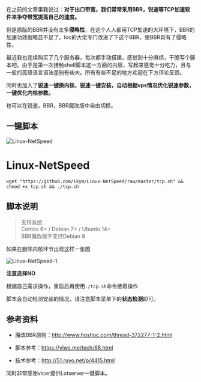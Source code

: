 在之前的文章里我说过：**对于出口带宽，我们常常采用BBR，锐速等TCP加速软件来争夺带宽提高自己的速度。**

但是原版的BBR并没有太多**侵略性**，在这个人人都用TCP加速的大环境下，BBR的加速功效就略显不足了。loc的大佬专门改进了下这个BBR，使BBR具有了侵略性。

最近我也连续购买了几个服务器，每次都手动搭建，感觉到十分麻烦，干脆写个脚本吧。由于是第一次接触shell脚本这一方面的内容，写起来感觉十分吃力，且与一般的高级语言语法~~差别有些大~~。所有有些不足的地方欢迎在下方评论反馈。

同时也加入了**锐速一键换内核，锐速一键安装，自动根据vps情况优化锐速参数，一键优化内核参数。**

也可以在锐速，BBR，BBR魔改版中自由切换。

## 一键脚本

![Linux-NetSpeed](https://i.hxzo.com/git/Linux-NetSpeed.png)


# Linux-NetSpeed
```
wget "https://github.com/ikym/Linux-NetSpeed/raw/master/tcp.sh" && chmod +x tcp.sh && ./tcp.sh
```

## 脚本说明

> 支持系统  
> Centos 6+ / Debian 7+ / Ubuntu 14+  
> BBR魔改版不支持Debian 8  

如果在删除内核环节出现这样一张图

![Linux-NetSpeed-1](https://i.hxzo.com/git/Linux-NetSpeed-1.png)

**注意选择NO**

根据自己需求操作，重启后再使用`./tcp.sh`命令接着操作

脚本会自动检测安装的情况，请注意脚本菜单下的**状态检测**即可。

## 参考资料

 - 魔改BBR原帖：http://www.hostloc.com/thread-372277-1-2.html

 - 脚本参考：https://ylws.me/tech/68.html

 - 技术参考：http://51.ruyo.net/p/4415.html
 
 同时非常感谢vicer提供Lotserver一键脚本。
